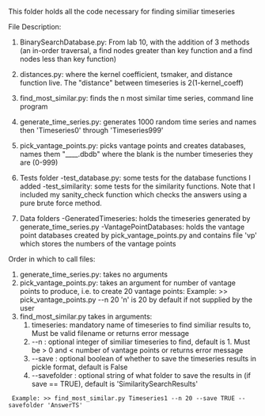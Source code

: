 This folder holds all the code necessary for finding similiar timeseries

File Description:
   1. BinarySearchDatabase.py: From lab 10, with the addition of 3 methods (an in-order traversal, a find nodes greater than key    function and a find nodes less than key function)
   
   2. distances.py: where the kernel coefficient, tsmaker, and distance function live. The "distance" between timeseries is 2(1-kernel_coeff)

   3. find_most_similar.py: finds the n most similar time series, command line program

   4. generate_time_series.py: generates 1000 random time series and names then 'Timeseries0' through 'Timeseries999'

   5. pick_vantage_points.py: picks vantage points and creates databases, names them "____.dbdb" where the blank is the number timeseries they are (0-999)

   6. Tests folder 
    -test_database.py: some tests for the database functions I added
    -test_similarity: some tests for the similarity functions. Note that I included my sanity_check function which checks the answers using a pure brute force method.

   7. Data folders
    -GeneratedTimeseries: holds the timeseries generated by generate_time_series.py
    -VantagePointDatabases: holds the vantage point databases created by pick_vantage_points.py and contains file 'vp' which stores the numbers of the vantage points

    
Order in which to call files:
   1. generate_time_series.py: takes no arguments
   2. pick_vantage_points.py: takes an argument for number of vantage points to produce, i.e. to create 20 vantage points:
     Example: >> pick_vantage_points.py --n 20
     'n' is 20 by default if not supplied by the user
   3. find_most_similar.py takes in arguments:
         1. timeseries: mandatory name of timeseries to find similiar results to, Must be valid filename or returns error message
         2. --n : optional integer of similiar timeseries to find, default is 1. Must be > 0 and < number of vantage points or returns error message
         3. --save : optional boolean of whether to save the timeseries results in pickle format, default is False
         4. --savefolder : optional string of what folder to save the results in (if save == TRUE), default is 'SimilaritySearchResults'
     
     Example: >> find_most_similar.py Timeseries1 --n 20 --save TRUE --savefolder 'AnswerTS'


